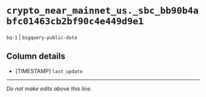 # `crypto_near_mainnet_us._sbc_bb90b4abfc01463cb2bf90c4e449d9e1`
`bq-1` | `bigquery-public-data`

## Column details
* [TIMESTAMP] `last_update`

-------------------------------------------------------------------------------
*Do not make edits above this line.*
